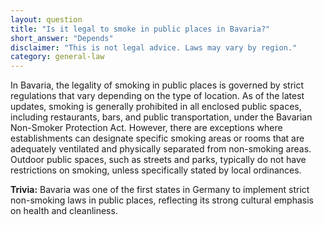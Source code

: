 ```yaml
---
layout: question
title: "Is it legal to smoke in public places in Bavaria?"
short_answer: "Depends"
disclaimer: "This is not legal advice. Laws may vary by region."
category: general-law
---
```

In Bavaria, the legality of smoking in public places is governed by strict regulations that vary depending on the type of location. As of the latest updates, smoking is generally prohibited in all enclosed public spaces, including restaurants, bars, and public transportation, under the Bavarian Non-Smoker Protection Act. However, there are exceptions where establishments can designate specific smoking areas or rooms that are adequately ventilated and physically separated from non-smoking areas. Outdoor public spaces, such as streets and parks, typically do not have restrictions on smoking, unless specifically stated by local ordinances.

**Trivia:** Bavaria was one of the first states in Germany to implement strict non-smoking laws in public places, reflecting its strong cultural emphasis on health and cleanliness.
